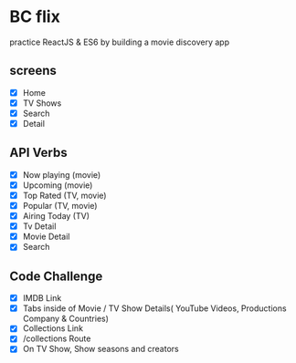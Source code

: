 # BC flix

practice ReactJS & ES6 by building a movie discovery app

## screens

- [x] Home
- [x] TV Shows
- [x] Search
- [x] Detail

## API Verbs

- [x] Now playing (movie)
- [x] Upcoming (movie)
- [x] Top Rated (TV, movie)
- [x] Popular (TV, movie)
- [x] Airing Today (TV)
- [x] Tv Detail
- [x] Movie Detail
- [x] Search

## Code Challenge

- [x] IMDB Link
- [x] Tabs inside of Movie / TV Show Details( YouTube Videos, Productions Company & Countries)
- [x] Collections Link
- [x] /collections Route
- [x] On TV Show, Show seasons and creators
